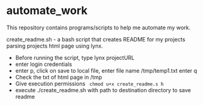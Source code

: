 # automate_work

This repository contains programs/scripts to help me automate my work.

create_readme.sh - a bash script that creates README for my projects
		 parsing projects html page using lynx.

- Before running the script, type lynx projectURL
- enter login credentials
- enter p, click on save to local file, enter file name /tmp/temp1.txt enter q
- Check the txt of html page in /tmp
- Give  execution permissions ``` chmod u+x create_readme.s h```
- execute ./create_readme.sh with path to destination directory to save readme
